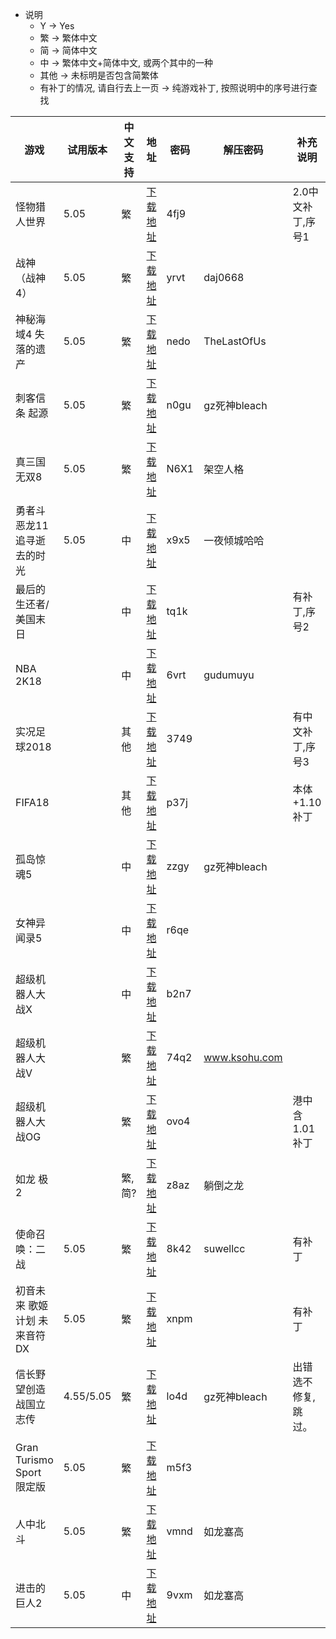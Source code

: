 * 说明
	* Y -> Yes
	* 繁 -> 繁体中文
	* 简 -> 简体中文
	* 中 -> 繁体中文+简体中文, 或两个其中的一种
	* 其他 -> 未标明是否包含简繁体
	* 有补丁的情况, 请自行去上一页 -> 纯游戏补丁, 按照说明中的序号进行查找


游戏  | 试用版本 | 中文支持 | 地址 | 密码 | 解压密码 | 补充说明
------------- | ------------- | ------------- | ------------- | ------------- | ------------- | -------------
怪物猎人世界| 5.05 | 繁 |<a href='https://pan.baidu.com/s/1NyRswQuJgjx29_hNLgm1lQ' target='_blank'>下载地址</a>|4fj9||2.0中文补丁,序号1
战神（战神4）|5.05|繁 |<a href='https://pan.baidu.com/s/1aBjX0lxIndGcdII5AzMXCQ' target='_blank'>下载地址</a>|yrvt| daj0668 |
神秘海域4 失落的遗产|5.05|繁 |<a href='https://pan.baidu.com/s/1aBjX0lxIndGcdII5AzMXCQ' target='_blank'>下载地址</a>|nedo| TheLastOfUs |
刺客信条 起源|5.05|繁 |<a href='https://pan.baidu.com/s/1bThGyNOg_8MhX9Nr3XB3dg' target='_blank'>下载地址</a>|n0gu| gz死神bleach |
真三国无双8|5.05|繁 |<a href='https://pan.baidu.com/s/1Q4qHDj53pS7FVgTXNEzRXQ' target='_blank'>下载地址</a>|N6X1|架空人格|
勇者斗恶龙11 追寻逝去的时光|5.05|中 |<a href='https://pan.baidu.com/s/1bngduU-G146wU0HbHx78Ow' target='_blank'>下载地址</a>|x9x5|一夜倾城哈哈|
最后的生还者/美国末日||中 |<a href='https://pan.baidu.com/s/1kWDfmEN' target='_blank'>下载地址</a>|tq1k||有补丁,序号2
NBA 2K18||中 |<a href='https://pan.baidu.com/s/1LRaGeTdQJIU3QyWjbuT2kw' target='_blank'>下载地址</a>|6vrt|gudumuyu|
实况足球2018||其他|<a href='https://pan.baidu.com/s/1R9Xpi8bh0iNXwgAtoT1sHA' target='_blank'>下载地址</a>|3749||有中文补丁,序号3
FIFA18||其他|<a href='https://pan.baidu.com/s/1LNDS3LWoeqIgOdbTxdo1EA' target='_blank'>下载地址</a>|p37j||本体+1.10补丁
孤岛惊魂5||中|<a href='https://pan.baidu.com/s/1G_XwpNDc8wzrKqPn_eyEeA' target='_blank'>下载地址</a>|zzgy|gz死神bleach|
女神异闻录5||中|<a href='https://pan.baidu.com/s/1jJjwEW2' target='_blank'>下载地址</a>|r6qe||
超级机器人大战X||中|<a href='https://pan.baidu.com/s/1cGwDz_1OsCUVe85B90ELsg' target='_blank'>下载地址</a>|b2n7||
超级机器人大战V||繁|<a href='https://pan.baidu.com/s/1maP3x4esRIs3gCl_5QwlTw' target='_blank'>下载地址</a>|74q2|www.ksohu.com|
超级机器人大战OG||繁|<a href='https://pan.baidu.com/s/1K2s37HXyGCbmAJZjwRG48w' target='_blank'>下载地址</a>|ovo4||港中含1.01补丁
如龙 极2||繁,简?|<a href='https://pan.baidu.com/s/1xLlioS1uEo1IvZTjPhoaPA' target='_blank'>下载地址</a>|z8az|躺倒之龙|
使命召唤：二战|5.05|繁|<a href='https://pan.baidu.com/s/1U0-nQ0oUM_N_ZaolRoeeBA' target='_blank'>下载地址</a>|8k42|suwellcc|有补丁
初音未来 歌姬计划 未来音符DX|5.05|繁|<a href='https://pan.baidu.com/s/1qfMofNLiZg-9WrrKdEGNVg' target='_blank'>下载地址</a>|xnpm||有补丁
信长野望创造战国立志传|4.55/5.05|繁|<a href='https://pan.baidu.com/s/1Y3omMMwXuQvTIwHcyWAfxA' target='_blank'>下载地址</a>|lo4d|gz死神bleach|出错选不修复,跳过。
Gran Turismo Sport 限定版|5.05|繁|<a href='https://pan.baidu.com/s/1sHHmYwOh-uewYiq9rlYxdg' target='_blank'>下载地址</a>|m5f3||
人中北斗|5.05|繁|<a href='https://pan.baidu.com/s/1BKUCTfdTblx3hqjHz8YwRg' target='_blank'>下载地址</a>|vmnd|如龙塞高|
进击的巨人2|5.05|中|<a href='https://pan.baidu.com/s/1SlO8dS9feEGmGurjfginrQ' target='_blank'>下载地址</a>|9vxm|如龙塞高|
